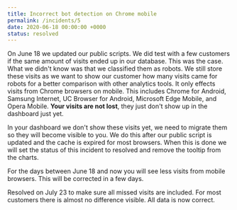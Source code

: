 ```yaml
---
title: Incorrect bot detection on Chrome mobile
permalink: /incidents/5
date: 2020-06-18 00:00:00 +0000
status: resolved
---
```


On June 18 we updated our public scripts. We did test with a few customers if the same amount of visits ended up in our database. This was the case. What we didn't know was that we classified them as robots. We still store these visits as we want to show our customer how many visits came for robots for a better comparison with other analytics tools. It only effects visits from Chrome browsers on mobile. This includes Chrome for Android, Samsung Internet, UC Browser for Android, Microsoft Edge Mobile, and Opera Mobile. **Your visits are not lost**, they just don't show up in the dashboard just yet.

In your dashboard we don't show these visits yet, we need to migrate them so they will become visible to you. We do this after our public script is updated and the cache is expired for most browsers. When this is done we will set the status of this incident to resolved and remove the tooltip from the charts.

For the days between June 18 and now you will see less visits from mobile browsers. This will be corrected in a few days.

Resolved on July 23 to make sure all missed visits are included. For most customers there is almost no difference visible. All data is now correct.
